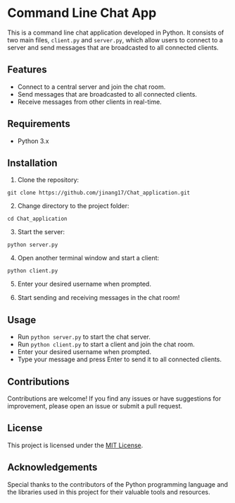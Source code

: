 <!-- https://icons8.com/ for svg icons  -->

# Command Line Chat App

This is a command line chat application developed in Python. It consists of two main files, `client.py` and `server.py`, which allow users to connect to a server and send messages that are broadcasted to all connected clients.

## Features

- Connect to a central server and join the chat room.
- Send messages that are broadcasted to all connected clients.
- Receive messages from other clients in real-time.

## Requirements

- Python 3.x

## Installation

1. Clone the repository:

```console
git clone https://github.com/jinang17/Chat_application.git
```

2. Change directory to the project folder:
   
```console
cd Chat_application
```

3. Start the server:

```console
python server.py
```

4. Open another terminal window and start a client:


```console
python client.py
```


5. Enter your desired username when prompted.

6. Start sending and receiving messages in the chat room!

## Usage

- Run `python server.py` to start the chat server.
- Run `python client.py` to start a client and join the chat room.
- Enter your desired username when prompted.
- Type your message and press Enter to send it to all connected clients.

## Contributions

Contributions are welcome! If you find any issues or have suggestions for improvement, please open an issue or submit a pull request.

## License

This project is licensed under the [MIT License](https://opensource.org/licenses/MIT).

## Acknowledgements

Special thanks to the contributors of the Python programming language and the libraries used in this project for their valuable tools and resources.
